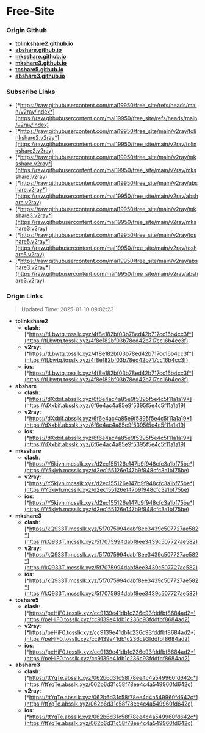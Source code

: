 # Free-Site

### Origin Github

- [**tolinkshare2.github.io**](https://github.com/tolinkshare2/tolinkshare2.github.io)
- [**abshare.github.io**](https://github.com/abshare/abshare.github.io)
- [**mksshare.github.io**](https://github.com/mksshare/mksshare.github.io)
- [**mkshare3.github.io**](https://github.com/mkshare3/mkshare3.github.io)
- [**toshare5.github.io**](https://github.com/toshare5/toshare5.github.io)
- [**abshare3.github.io**](https://github.com/abshare3/abshare3.github.io)

### Subscribe Links

- [*https://raw.githubusercontent.com/mai19950/free_site/refs/heads/main/v2ray/index*](https://raw.githubusercontent.com/mai19950/free_site/refs/heads/main/v2ray/index)
- [*https://raw.githubusercontent.com/mai19950/free_site/main/v2ray/tolinkshare2.v2ray*](https://raw.githubusercontent.com/mai19950/free_site/main/v2ray/tolinkshare2.v2ray)
- [*https://raw.githubusercontent.com/mai19950/free_site/main/v2ray/mksshare.v2ray*](https://raw.githubusercontent.com/mai19950/free_site/main/v2ray/mksshare.v2ray)
- [*https://raw.githubusercontent.com/mai19950/free_site/main/v2ray/abshare.v2ray*](https://raw.githubusercontent.com/mai19950/free_site/main/v2ray/abshare.v2ray)
- [*https://raw.githubusercontent.com/mai19950/free_site/main/v2ray/mkshare3.v2ray*](https://raw.githubusercontent.com/mai19950/free_site/main/v2ray/mkshare3.v2ray)
- [*https://raw.githubusercontent.com/mai19950/free_site/main/v2ray/toshare5.v2ray*](https://raw.githubusercontent.com/mai19950/free_site/main/v2ray/toshare5.v2ray)
- [*https://raw.githubusercontent.com/mai19950/free_site/main/v2ray/abshare3.v2ray*](https://raw.githubusercontent.com/mai19950/free_site/main/v2ray/abshare3.v2ray)

### Origin Links

> Updated Time: 2025-01-10 09:02:23

- **tolinkshare2**
  - **clash**: [*https://tLbwtq.tosslk.xyz/4f8e182bf03b78ed42b717cc16b4cc3f*](https://tLbwtq.tosslk.xyz/4f8e182bf03b78ed42b717cc16b4cc3f)
  - **v2ray**: [*https://tLbwtq.tosslk.xyz/4f8e182bf03b78ed42b717cc16b4cc3f*](https://tLbwtq.tosslk.xyz/4f8e182bf03b78ed42b717cc16b4cc3f)
  - **ios**: [*https://tLbwtq.tosslk.xyz/4f8e182bf03b78ed42b717cc16b4cc3f*](https://tLbwtq.tosslk.xyz/4f8e182bf03b78ed42b717cc16b4cc3f)
- **abshare**
  - **clash**: [*https://dXxbif.absslk.xyz/6f6e4ac4a85e9f5395f5e4c5f11a1a19*](https://dXxbif.absslk.xyz/6f6e4ac4a85e9f5395f5e4c5f11a1a19)
  - **v2ray**: [*https://dXxbif.absslk.xyz/6f6e4ac4a85e9f5395f5e4c5f11a1a19*](https://dXxbif.absslk.xyz/6f6e4ac4a85e9f5395f5e4c5f11a1a19)
  - **ios**: [*https://dXxbif.absslk.xyz/6f6e4ac4a85e9f5395f5e4c5f11a1a19*](https://dXxbif.absslk.xyz/6f6e4ac4a85e9f5395f5e4c5f11a1a19)
- **mksshare**
  - **clash**: [*https://Y5kjvh.mcsslk.xyz/d2ec155126e147b9f948cfc3a1bf75be*](https://Y5kjvh.mcsslk.xyz/d2ec155126e147b9f948cfc3a1bf75be)
  - **v2ray**: [*https://Y5kjvh.mcsslk.xyz/d2ec155126e147b9f948cfc3a1bf75be*](https://Y5kjvh.mcsslk.xyz/d2ec155126e147b9f948cfc3a1bf75be)
  - **ios**: [*https://Y5kjvh.mcsslk.xyz/d2ec155126e147b9f948cfc3a1bf75be*](https://Y5kjvh.mcsslk.xyz/d2ec155126e147b9f948cfc3a1bf75be)
- **mkshare3**
  - **clash**: [*https://kQ933T.mcsslk.xyz/5f7075994dabf8ee3439c507727ae582*](https://kQ933T.mcsslk.xyz/5f7075994dabf8ee3439c507727ae582)
  - **v2ray**: [*https://kQ933T.mcsslk.xyz/5f7075994dabf8ee3439c507727ae582*](https://kQ933T.mcsslk.xyz/5f7075994dabf8ee3439c507727ae582)
  - **ios**: [*https://kQ933T.mcsslk.xyz/5f7075994dabf8ee3439c507727ae582*](https://kQ933T.mcsslk.xyz/5f7075994dabf8ee3439c507727ae582)
- **toshare5**
  - **clash**: [*https://peHiF0.tosslk.xyz/cc9139e41db1c236c93fddfbf8684ad2*](https://peHiF0.tosslk.xyz/cc9139e41db1c236c93fddfbf8684ad2)
  - **v2ray**: [*https://peHiF0.tosslk.xyz/cc9139e41db1c236c93fddfbf8684ad2*](https://peHiF0.tosslk.xyz/cc9139e41db1c236c93fddfbf8684ad2)
  - **ios**: [*https://peHiF0.tosslk.xyz/cc9139e41db1c236c93fddfbf8684ad2*](https://peHiF0.tosslk.xyz/cc9139e41db1c236c93fddfbf8684ad2)
- **abshare3**
  - **clash**: [*https://ttYqTe.absslk.xyz/062b6d31c58f78ee4c4a549960fd642c*](https://ttYqTe.absslk.xyz/062b6d31c58f78ee4c4a549960fd642c)
  - **v2ray**: [*https://ttYqTe.absslk.xyz/062b6d31c58f78ee4c4a549960fd642c*](https://ttYqTe.absslk.xyz/062b6d31c58f78ee4c4a549960fd642c)
  - **ios**: [*https://ttYqTe.absslk.xyz/062b6d31c58f78ee4c4a549960fd642c*](https://ttYqTe.absslk.xyz/062b6d31c58f78ee4c4a549960fd642c)
